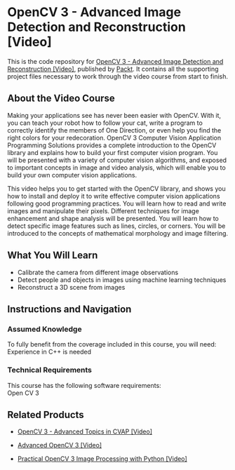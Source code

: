 # OpenCV 3 - Advanced Image Detection and Reconstruction [Video]
This is the code repository for [OpenCV 3 - Advanced Image Detection and Reconstruction [Video]](https://www.packtpub.com/application-development/opencv-3-advanced-image-detection-and-reconstruction-video?utm_source=github&utm_medium=repository&utm_campaign=9781788391184), published by [Packt](https://www.packtpub.com/?utm_source=github). It contains all the supporting project files necessary to work through the video course from start to finish.
## About the Video Course
Making your applications see has never been easier with OpenCV. With it, you can teach your robot how to follow your cat, write a program to correctly identify the members of One Direction, or even help you find the right colors for your redecoration. OpenCV 3 Computer Vision Application Programming Solutions provides a complete introduction to the OpenCV library and explains how to build your first computer vision program. You will be presented with a variety of computer vision algorithms, and exposed to important concepts in image and video analysis, which will enable you to build your own computer vision applications. 

This video helps you to get started with the OpenCV library, and shows you how to install and deploy it to write effective computer vision applications following good programming practices. You will learn how to read and write images and manipulate their pixels. Different techniques for image enhancement and shape analysis will be presented. You will learn how to detect specific image features such as lines, circles, or corners. You will be introduced to the concepts of mathematical morphology and image filtering.

<H2>What You Will Learn</H2>
<DIV class=book-info-will-learn-text>
<UL>
<LI>Calibrate the camera from different image observations 
<LI>Detect people and objects in images using machine learning techniques 
<LI>Reconstruct a 3D scene from images </LI></UL></DIV>

## Instructions and Navigation
### Assumed Knowledge
To fully benefit from the coverage included in this course, you will need:<br/>
Experience in C++ is needed
### Technical Requirements
This course has the following software requirements:<br/>
Open CV 3

## Related Products
* [OpenCV 3 - Advanced Topics in CVAP [Video]](https://www.packtpub.com/application-development/opencv-3-advanced-topics-in-cvap-video?utm_source=github&utm_medium=repository&utm_campaign=9781788391849)

* [Advanced OpenCV 3 [Video]](https://www.packtpub.com/application-development/advanced-opencv-3-video?utm_source=github&utm_medium=repository&utm_campaign=9781788297219)

* [Practical OpenCV 3 Image Processing with Python [Video]](https://www.packtpub.com/application-development/practical-opencv-3-image-processing-python-video?utm_source=github&utm_medium=repository&utm_campaign=9781787126428)

